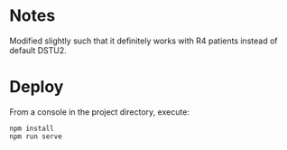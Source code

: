 # Notes #

Modified slightly such that it definitely works with R4 patients instead of default DSTU2.

# Deploy #

From a console in the project directory, execute:

```
npm install
npm run serve
```
